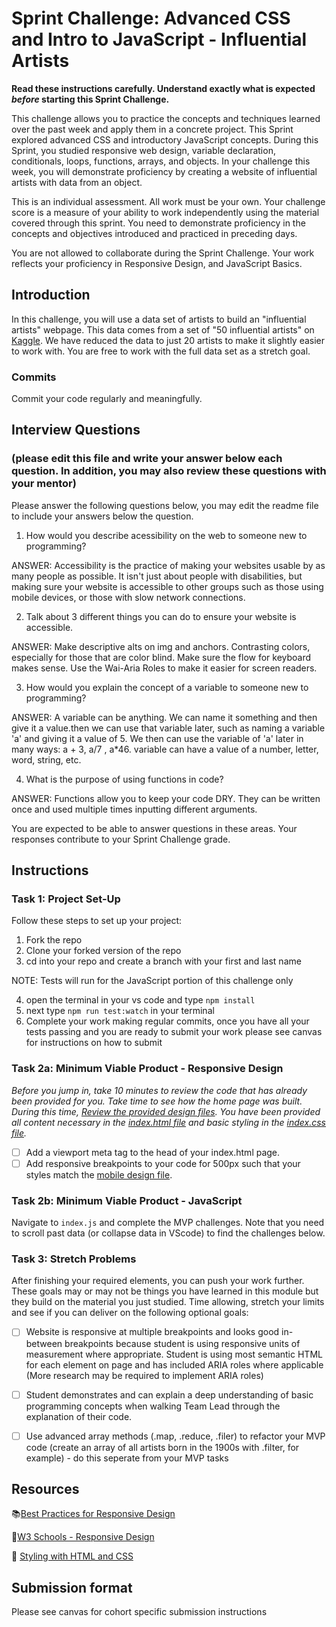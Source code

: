 # Sprint Challenge: Advanced CSS and Intro to JavaScript - Influential Artists

**Read these instructions carefully. Understand exactly what is expected _before_ starting this Sprint Challenge.**

This challenge allows you to practice the concepts and techniques learned over the past week and apply them in a concrete project. This Sprint 
explored advanced CSS and introductory JavaScript concepts. During this Sprint, you studied responsive web design, variable declaration, conditionals, 
loops, functions, arrays, and objects. In your challenge this week, you will demonstrate proficiency by creating a website of influential artists 
with data from an object.

This is an individual assessment. All work must be your own. Your challenge score is a measure of your ability to work independently using the 
material covered through this sprint. You need to demonstrate proficiency in the concepts and objectives introduced and practiced in preceding days.

You are not allowed to collaborate during the Sprint Challenge. Your work reflects your proficiency in Responsive Design, and JavaScript Basics.


## Introduction

In this challenge, you will use a data set of artists to build an "influential artists" webpage. This data comes from a set of "50 influential artists" on [Kaggle](https://www.kaggle.com/ikarus777/best-artworks-of-all-time). We have reduced the data to just 20 artists to make it slightly easier to work with. You are free to work with the full data set as a stretch goal.

### Commits

Commit your code regularly and meaningfully. 

## Interview Questions
### (please edit this file and write your answer below each question. In addition, you may also review these questions with your mentor)

Please answer the following questions below, you may edit the readme file to include your answers below the question.

1. How would you describe acessibility on the web to someone new to programming?

ANSWER: Accessibility is the practice of making your websites usable by as many people as possible. It isn't just about people with disabilities,
        but making sure your website is accessible to other groups such as those using mobile devices, or those with slow network connections.

2. Talk about 3 different things you can do to ensure your website is accessible.

ANSWER: Make descriptive alts on img and anchors. Contrasting colors, especially for those that are color blind. Make sure the flow for keyboard 
        makes sense. Use the Wai-Aria Roles to make it easier for screen readers.

3. How would you explain the concept of a variable to someone new to programming?

ANSWER: A variable can be anything. We can name it something and then give it a value.then we can use that variable later, such as naming a variable
        'a' and giving it a value of 5. We then can use the variable of 'a' later in many ways: a + 3, a/7 , a*46. variable can have a value of a 
        number, letter, word, string, etc.

4. What is the purpose of using functions in code?

ANSWER: Functions allow you to keep your code DRY. They can be written once and used multiple times inputting different arguments.


You are expected to be able to answer questions in these areas. Your responses contribute to your Sprint Challenge grade. 

## Instructions

### Task 1: Project Set-Up

Follow these steps to set up your project:

1. Fork the repo
2. Clone your forked version of the repo
3. cd into your repo and create a branch with your first and last name

NOTE: Tests will run for the JavaScript portion of this challenge only

4. open the terminal in your vs code and type `npm install`
5. next type `npm run test:watch` in your terminal
6. Complete your work making regular commits, once you have all your tests passing and you are ready to submit your work please see canvas for instructions on how to submit

### Task 2a:  Minimum Viable Product - Responsive Design

*Before you jump in, take 10 minutes to review the code that has already been provided for you. Take time to see how the 
 home page was built. During this time, [Review the provided design files](design/). You have been provided all content 
 necessary in the [index.html file](index.html) and basic styling in the [index.css file](css/index.css).*

* [ ] Add a viewport meta tag to the head of your index.html page.
* [ ] Add responsive breakpoints to your code for 500px such that your styles match the [mobile design file](design/Mobile.png).

### Task 2b: Minimum Viable Product - JavaScript

Navigate to `index.js` and complete the MVP challenges. Note that you need to scroll past data (or collapse data in VScode) 
to find the challenges below.

### Task 3: Stretch Problems

After finishing your required elements, you can push your work further. These goals may or may not be things you have learned in this module but 
they build on the material you just studied. Time allowing, stretch your limits and see if you can deliver on the following optional goals:


* [ ] Website is responsive at multiple breakpoints and looks good in-between breakpoints because student is using responsive units of measurement 
      where appropriate. Student is using most semantic HTML for each element on page and has included ARIA roles where applicable (More research may be 
    required to implement ARIA roles)  

* [ ] Student demonstrates and can explain a deep understanding of basic programming concepts when walking Team Lead through the explanation of 
      their code.

* [ ] Use advanced array methods (.map, .reduce, .filer) to refactor your MVP code (create an array of all artists born in the 1900s 
      with .filter, for example) - do this seperate from your MVP tasks


## Resources

📚[Best Practices for Responsive Design](https://www.browserstack.com/guide/responsive-design-breakpoints)

🤝[W3 Schools - Responsive Design](https://www.w3schools.com/html/html_responsive.asp)

👀 [Styling with HTML and CSS](https://www.w3schools.com/html/html_css.asp)

## Submission format

Please see canvas for cohort specific submission instructions 
